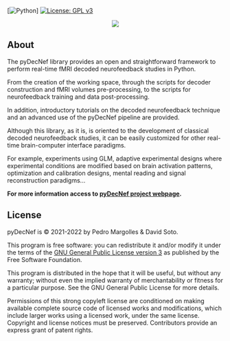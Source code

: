 [![Python](https://img.shields.io/badge/Python-3776AB?style=for-the-badge&logo=python&logoColor=white)]
[![License: GPL v3](https://img.shields.io/badge/License-GPLv3-blue.svg)](https://www.gnu.org/licenses/gpl-3.0)

<p></p>
<p align="center">
  <img src="https://pedromargolles.github.io/pyDecNef/assets/images/wide_logo2.png">
</p>

## About

The pyDecNef library provides an open and straightforward framework to perform real-time fMRI decoded neurofeedback studies in Python.

From the creation of the working space, through the scripts for decoder construction and fMRI volumes pre-processing, to the scripts for neurofeedback training and data post-processing. 

In addition, introductory tutorials on the decoded neurofeedback technique and an advanced use of the pyDecNef pipeline are provided.

Although this library, as it is, is oriented to the development of classical decoded neurofeedback studies, it can be easily customized for other real-time brain-computer interface paradigms.

For example, experiments using GLM, adaptive experimental designs where experimental conditions are modified based on brain activation patterns, optimization and calibration designs, mental reading and signal reconstruction paradigms...

**For more information access to [pyDecNef project webpage](https://pedromargolles.github.io/pyDecNef/).**

## License

pyDecNef is © 2021-2022 by Pedro Margolles & David Soto.

This program is free software: you can redistribute it and/or modify it under the terms of the [GNU General Public License version 3](https://github.com/pedromargolles/pyDecNef/blob/main/LICENSE) as published by the Free Software Foundation.

This program is distributed in the hope that it will be useful, but without any warranty; without even the implied warranty of merchantability or fitness for a particular purpose. See the GNU General Public License for more details.

Permissions of this strong copyleft license are conditioned on making available complete source code of licensed works and modifications, which include larger works using a licensed work, under the same license. Copyright and license notices must be preserved. Contributors provide an express grant of patent rights.
